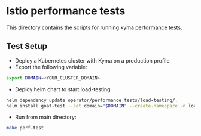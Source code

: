 # Istio performance tests

This directory contains the scripts for running kyma performance tests.

## Test Setup

- Deploy a Kubernetes cluster with Kyma on a production profile
- Export the following variable:

```sh
export DOMAIN=<YOUR_CLUSTER_DOMAIN>
```

- Deploy helm chart to start load-testing

```sh
helm dependency update operator/performance_tests/load-testing/.
helm install goat-test --set domain="$DOMAIN" --create-namespace -n load-test operator/performance_tests/load-testing/.
```

- Run from main directory:

```sh
make perf-test
```
